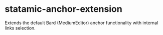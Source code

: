 # statamic-anchor-extension
Extends the default Bard (MediumEditor) anchor functionality with internal links selection.
